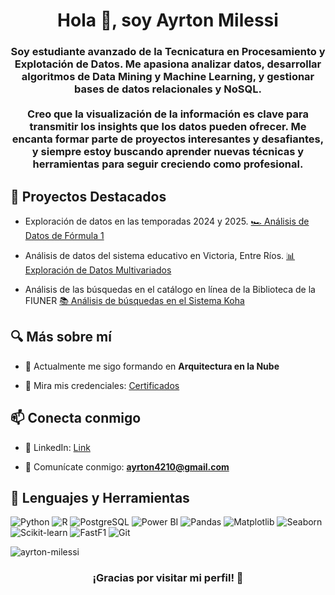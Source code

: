 <h1 align="center">Hola 👋, soy Ayrton Milessi</h1>
<h3 align="center">
  Soy estudiante avanzado de la Tecnicatura en Procesamiento y Explotación de Datos. Me apasiona analizar datos, desarrollar algoritmos de Data Mining y Machine Learning, y gestionar bases de datos relacionales y NoSQL.<br><br>
  Creo que la visualización de la información es clave para transmitir los insights que los datos pueden ofrecer. Me encanta formar parte de proyectos interesantes y desafiantes, y siempre estoy buscando aprender nuevas técnicas y herramientas para seguir creciendo como profesional.
</h3>

## 🚀 Proyectos Destacados
- Exploración de datos en las temporadas 2024 y 2025. [🏎️ Análisis de Datos de Fórmula 1](https://github.com/Ayrton-Milessi/Formula-1)

- Análisis de datos del sistema educativo en Victoria, Entre Ríos. [📊 Exploración de Datos Multivariados](https://github.com/Ayrton-Milessi/VICTORIA-Exploracion-de-Datos-Multivariados)

- Análisis de las búsquedas en el catálogo en línea de la Biblioteca de la FIUNER [📚 Análisis de búsquedas en el Sistema Koha](https://github.com/Ayrton-Milessi/Practica-Academica)

## 🔍 Más sobre mí
- 🌱 Actualmente me sigo formando en **Arquitectura en la Nube**

- 📁 Mira mis credenciales: [Certificados](https://www.credly.com/users/ayrton-milessi)

## 📫 Conecta conmigo
- 💼 LinkedIn: [Link](https://www.linkedin.com/in/ayrton-milessi/)

- 📩 Comunícate conmigo: **ayrton4210@gmail.com**

## 🧰 Lenguajes y Herramientas
<p align="left"> <!-- Python --> <img src="https://img.shields.io/badge/Python-3776AB?style=for-the-badge&logo=python&logoColor=white" alt="Python"/> <!-- R --> <img src="https://img.shields.io/badge/R-276DC3?style=for-the-badge&logo=r&logoColor=white" alt="R"/> <!-- PostgreSQL --> <img src="https://img.shields.io/badge/PostgreSQL-336791?style=for-the-badge&logo=postgresql&logoColor=white" alt="PostgreSQL"/> <!-- Power BI --> <img src="https://img.shields.io/badge/Power%20BI-F2C811?style=for-the-badge&logo=powerbi&logoColor=black" alt="Power BI"/> <!-- Pandas --> <img src="https://img.shields.io/badge/Pandas-150458?style=for-the-badge&logo=pandas&logoColor=white" alt="Pandas"/> <!-- Matplotlib --> <img src="https://img.shields.io/badge/Matplotlib-3776AB?style=for-the-badge&logo=matplotlib&logoColor=white" alt="Matplotlib"/> <!-- Seaborn --> <img src="https://img.shields.io/badge/Seaborn-5A5A5A?style=for-the-badge&logo=seaborn&logoColor=white" alt="Seaborn"/> <!-- Scikit-learn --> <img src="https://img.shields.io/badge/Scikit--learn-F7931E?style=for-the-badge&logo=scikit-learn&logoColor=white" alt="Scikit-learn"/> <!-- FastF1 --> <img src="https://img.shields.io/badge/FastF1-black?style=for-the-badge&logo=github&logoColor=white" alt="FastF1"/> <!-- Git --> <img src="https://img.shields.io/badge/Git-F05032?style=for-the-badge&logo=git&logoColor=white" alt="Git"/> </p>

<p><img align="r" src="https://github-readme-stats.vercel.app/api?username=ayrton-milessi&show_icons=true&locale=en" alt="ayrton-milessi" /></p>

<h3 align="center">¡Gracias por visitar mi perfil! 🚀</h3>
